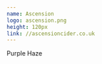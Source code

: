 ```yaml
---
name: Ascension
logo: ascension.png
height: 120px
link: //ascensioncider.co.uk
---
```

<ul style="list-style-type:none; margin:0; padding:0;">
  <li>Purple Haze</li>
</ul>

